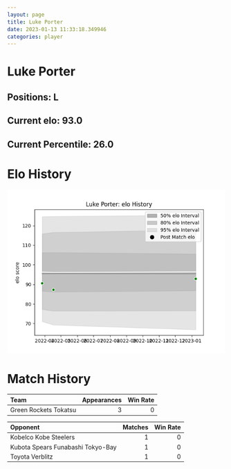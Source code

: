 ```yaml
---  
layout: page  
title: Luke Porter  
date: 2023-01-13 11:33:18.349946  
categories: player  
---
```

# Luke Porter

## Positions: L

## Current elo: 93.0

## Current Percentile: 26.0

# Elo History


![elo history](history_LukePorter.png)
# Match History


| Team                  |   Appearances |   Win Rate |
|:----------------------|--------------:|-----------:|
| Green Rockets Tokatsu |             3 |          0 |

| Opponent                          |   Matches |   Win Rate |
|:----------------------------------|----------:|-----------:|
| Kobelco Kobe Steelers             |         1 |          0 |
| Kubota Spears Funabashi Tokyo-Bay |         1 |          0 |
| Toyota Verblitz                   |         1 |          0 |